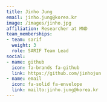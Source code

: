 ```yaml
---
title: Jinho Jung
email: jinho.jung@korea.kr
image: /images/jinho.jpg
affiliation: Researcher at MND
team_memberships:
- team: sarif
  weight: 3
  role: SARIF Team Lead
social:
- name: github
  icon: fa-brands fa-github
  link: https://github.com/jinhojun
- name: email
  icon: fa-solid fa-envelope
  link: mailto:jinho.jung@korea.kr
---
```


